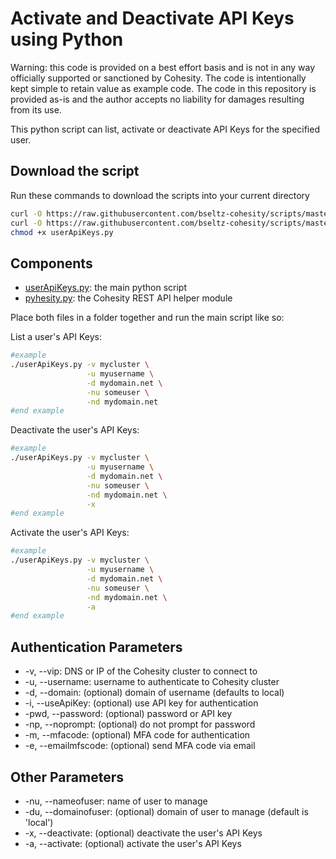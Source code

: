 # Activate and Deactivate API Keys using Python

Warning: this code is provided on a best effort basis and is not in any way officially supported or sanctioned by Cohesity. The code is intentionally kept simple to retain value as example code. The code in this repository is provided as-is and the author accepts no liability for damages resulting from its use.

This python script can list, activate or deactivate API Keys for the specified user.

## Download the script

Run these commands to download the scripts into your current directory

```bash
curl -O https://raw.githubusercontent.com/bseltz-cohesity/scripts/master/python/userApiKeys/userApiKeys.py
curl -O https://raw.githubusercontent.com/bseltz-cohesity/scripts/master/python/pyhesity.py
chmod +x userApiKeys.py
```

## Components

* [userApiKeys.py](https://raw.githubusercontent.com/bseltz-cohesity/scripts/master/python/userApiKeys/userApiKeys.py): the main python script
* [pyhesity.py](https://raw.githubusercontent.com/bseltz-cohesity/scripts/master/python/pyhesity/pyhesity.py): the Cohesity REST API helper module

Place both files in a folder together and run the main script like so:

List a user's API Keys:

```bash
#example
./userApiKeys.py -v mycluster \
                 -u myusername \
                 -d mydomain.net \
                 -nu someuser \
                 -nd mydomain.net
#end example
```

Deactivate the user's API Keys:

```bash
#example
./userApiKeys.py -v mycluster \
                 -u myusername \
                 -d mydomain.net \
                 -nu someuser \
                 -nd mydomain.net \
                 -x
#end example
```

Activate the user's API Keys:

```bash
#example
./userApiKeys.py -v mycluster \
                 -u myusername \
                 -d mydomain.net \
                 -nu someuser \
                 -nd mydomain.net \
                 -a
#end example
```

## Authentication Parameters

* -v, --vip: DNS or IP of the Cohesity cluster to connect to
* -u, --username: username to authenticate to Cohesity cluster
* -d, --domain: (optional) domain of username (defaults to local)
* -i, --useApiKey: (optional) use API key for authentication
* -pwd, --password: (optional) password or API key
* -np, --noprompt: (optional) do not prompt for password
* -m, --mfacode: (optional) MFA code for authentication
* -e, --emailmfscode: (optional) send MFA code via email

## Other Parameters

* -nu, --nameofuser: name of user to manage
* -du, --domainofuser: (optional) domain of user to manage (default is 'local')
* -x, --deactivate: (optional) deactivate the user's API Keys
* -a, --activate: (optional) activate the user's API Keys
